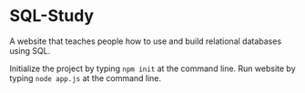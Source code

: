 # SQL-Study
A website that teaches people how to use and build relational databases using SQL.

Initialize the project by typing `npm init` at the command line.
Run website by typing `node app.js` at the command line.
